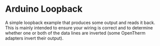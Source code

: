 # Arduino Loopback

A simple loopback example that produces some output and reads it back. This is mainly intended to ensure your wiring is correct and to determine whether one or both of the data lines are inverted (some OpenTherm adapters invert their output).